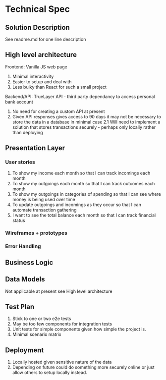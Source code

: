 # Technical Spec

## Solution Description 

See readme.md for one line description

## High level architecture 
Frontend: Vanilla JS web page 
1. Minimal interactivity
2. Easier to setup and deal with
3. Less bulky than React for such a small project

Backend/API:
TrueLayer API - third party dependancy to access personal bank account
1. No need for creating a custom API at present
2. Given API responses gives access to 90 days it may not be necessary to store the data in a database in minimal case
2.1 Will need to implement a solution that stores transactions securely - perhaps only locally rather than deploying

## Presentation Layer
### User stories

1. To show my income each month so that I can track incomings each month
2. To show my outgoings each month so that I can track outcomes each month
3. To show my outgoings in categories of spending so that I can see where money is being used over time
4. To update outgoings and incomings as they occur so that I can automate transaction gathering
5. I want to see the total balance each month so that I can track financial status

### Wireframes + prototypes
### Error Handling

## Business Logic 

## Data Models
Not applicable at present see High level architecture

## Test Plan
1. Stick to one or two e2e tests
2. May be too few components for integration tests
3. Unit tests for simple components given how simple the project is.
4. Minimal scenario matrix

## Deployment 
1. Locally hosted given sensitive nature of the data
2. Depending on future could do something more securely online or just allow others to setup locally instead.
